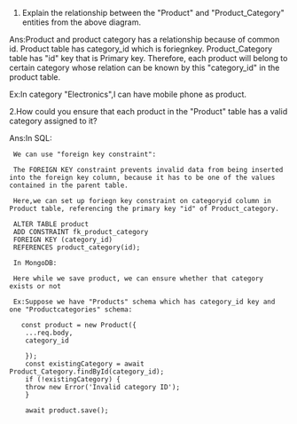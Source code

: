1. Explain the relationship between the "Product" and "Product_Category" entities from the above diagram.

Ans:Product and product category has a relationship because of common id.
Product table has category_id which is foriegnkey. Product_Category table has "id" key that is Primary key.
Therefore, each product will belong to certain category whose relation can be known by this "category_id" in the product table.

Ex:In category "Electronics",I can have mobile phone as product.

2.How could you ensure that each product in the "Product" table has a valid category assigned to it?

Ans:In SQL:

     We can use "foreign key constraint":

     The FOREIGN KEY constraint prevents invalid data from being inserted into the foreign key column, because it has to be one of the values contained in the parent table.

     Here,we can set up foriegn key constraint on categoryid column in Product table, referencing the primary key "id" of Product_category.

     ALTER TABLE product
     ADD CONSTRAINT fk_product_category
     FOREIGN KEY (category_id)
     REFERENCES product_category(id);

     In MongoDB:

     Here while we save product, we can ensure whether that category exists or not

     Ex:Suppose we have "Products" schema which has category_id key and one "Productcategories" schema:

       const product = new Product({
        ...req.body,
        category_id

        });
        const existingCategory = await Product_Category.findById(category_id);
        if (!existingCategory) {
        throw new Error('Invalid category ID');
        }

        await product.save();

